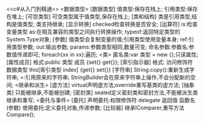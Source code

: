 <<c#从入门到精通>>
<数据类型>
[数据类型]
值类型:保存在栈上;
引用类型:保存在堆上;
[可空类型]
可空类型属于值类型,保存在栈上;
[类和结构]
类是引用类型,结构是值类型;
类支持继承;
[显示转换]
checked检查转换是否安全;
[运算符]
is:检查变量类型
as:在相互兼容的类型之间执行转换操作;
typeof:返回特定类型的System.Type对象;
[参数]
值类型会复制变量的值;引用类型使用变量本身;
ref:引用类型参数;
out:输出参数;
params:参数类型相同,数量可变;
命名参数:参数名:参数值传递即可;
foreach(xx in xx):遍历;
<类>
匿名类:var 类型 = new {};只读属性;
[属性成员]
格式:public 类型 成员
{set{} get{}};
[索引指示器]
格式:
访问修饰符 数据类型 this[索引类型 index]
{get{} set{}}
[字符串]
String.copy():重新生成字符串;
=:引用原来的字符串;
StringBuilder会在原来字符串上操作,不会分配新的空间;
<继承和派生>
[虚方法]
virtual声明虚方法;override重写基类的虚方法;
[抽象类]
只能被继承,不能被创建;
[密封类]
sealed定义密封类和密封方法,不能被派生类继承和重写;
<委托与事件>
[委托]
声明委托:权限修饰符 delegate 返回值 函数名(参数)
使用委托:定义委托对象,传递参数;
[比较器]
继承IComparer,重写方法Compare();


